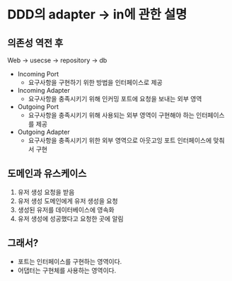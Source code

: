 # DDD의 adapter -> in에 관한 설명

## 의존성 역전 후
Web -> usecse -> repository -> db


- Incoming Port
  - 요구사항을 구현하기 위한 방법을
    인터페이스로 제공
- Incoming Adapter
  - 요구사항을 충족시키기 위해 인커밍 포트에
    요청을 보내는 외부 영역
- Outgoing Port
  - 요구사항을 충족시키기 위해 사용되는
    외부 영역이 구현해야 하는 인터페이스를 제공
- Outgoing Adapter
  - 요구사항을 충족시키기 위한 외부 영역으로
    아웃고잉 포트 인터페이스에 맞춰서 구현

## 도메인과 유스케이스
1. 유저 생성 요청을 받음
2. 유저 생성 도메인에게 유저 생성을 요청
3. 생성된 유저를 데이터베이스에 영속화
4. 유저 생성에 성공했다고 요청한 곳에 알림

## 그래서?
- 포트는 인터페이스를 구현하는 영역이다.
- 어댑터는 구현체를 사용하는 영역이다.


